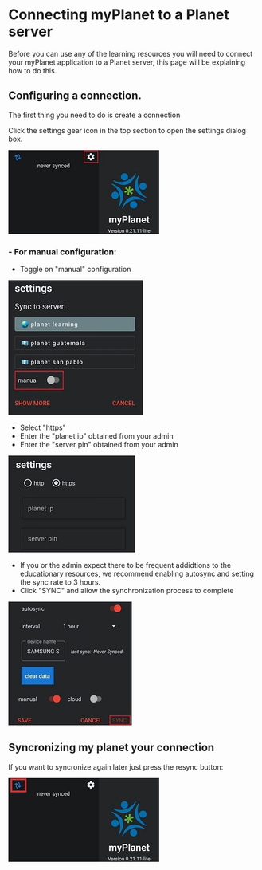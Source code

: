# Connecting myPlanet to a Planet server

Before you can use any of the learning resources you will need to connect your myPlanet application to a Planet server, this page will be explaining how to do this.

## Configuring a connection.
The first thing you need to do is create a connection

Click the settings gear icon in the top section to open the settings dialog box.  

![Image showing the initial screen and where the settings icon is](images/config-init-screen.jpg) 

### - For manual configuration:
  - Toggle on "manual" configuration  

![Image showing manual connection](images/config-set-to-manual.jpg)  

  - Select "https"
  - Enter the "planet ip" obtained from your admin  
  - Enter the "server pin" obtained from your admin  

![Images showcasing the input fields](images/config-input-settings.jpg)  

  - If you or the admin expect there to be frequent addidtions to the educationary resources, we recommend enabling autosync and setting the sync rate to 3 hours.
  - Click "SYNC" and allow the synchronization process to complete  

![Image showing the sync button](images/config-set-autosync.jpg)

## Syncronizing my planet your connection

If you want to syncronize again later just press the resync button:  

![Image showing](images/config-init-resync.jpg)
